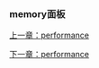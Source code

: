 ### memory面板

[上一章：performance](https://github.com/jiulanrensan/blog/blob/master/chrome_developer_dev-tool/performance.md)

[下一章：performance](https://github.com/jiulanrensan/blog/blob/master/chrome_developer_dev-tool/performance.md)